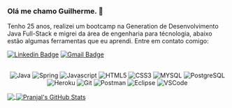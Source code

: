 ### Olá me chamo Guilherme. 👋

Tenho 25 anos, realizei um bootcamp na Generation de Desenvolvimento Java Full-Stack e migrei da área de engenharia para técnologia, abaixo estão algumas ferramentas que eu aprendi. Entre em contato comigo:

[![Linkedin Badge](https://img.shields.io/badge/-guilherme-blue?style=flat-square&logo=Linkedin&logoColor=white&link=https://www.linkedin.com/in/guilherme-mendes-a428481b0/)](https://www.linkedin.com/in/guilherme-mendes-a428481b0/) 
[![Gmail Badge](https://img.shields.io/badge/-guilhermemcdev@gmail.com-c14438?style=flat-square&logo=Gmail&logoColor=white&link=mailto:hello@pranjaljain.tech)](mailto:guilhermemcdev@gmail.com)




<p align = "center"> 
<br>
  <img src="https://img.shields.io/badge/Java-ED8B00?style=for-the-badge&logo=java&logoColor=white" alt="Java" /> 
  <img src="https://img.shields.io/badge/Spring-6DB33F?style=for-the-badge&logo=spring&logoColor=white" alt="Spring" />
  <img src="https://img.shields.io/badge/JavaScript-323330?style=for-the-badge&logo=javascript&logoColor=F7DF1E" alt="Javascript" /> 
  <img src="https://img.shields.io/badge/HTML5-E34F26?style=for-the-badge&logo=html5&logoColor=white" alt="HTML5" />
  <img src="https://img.shields.io/badge/CSS3-1572B6?style=for-the-badge&logo=css3&logoColor=white" alt="CSS3" />
  <img src="https://img.shields.io/badge/MySQL-00000F?style=for-the-badge&logo=mysql&logoColor=white" alt="MYSQL" />
  <img src="https://img.shields.io/badge/PostgreSQL-316192?style=for-the-badge&logo=postgresql&logoColor=white" alt="PostgreSQL" />
  <img src="https://img.shields.io/badge/Heroku-430098?style=for-the-badge&logo=heroku&logoColor=white" alt="Heroku" />
  <img src="https://img.shields.io/badge/Git-F05032?style=for-the-badge&logo=git&logoColor=white" alt="Git" />
  <img src="https://img.shields.io/badge/Postman-FF6C37?style=for-the-badge&logo=Postman&logoColor=white" alt="Postman" />
  <img src="https://img.shields.io/badge/Eclipse-2C2255?style=for-the-badge&logo=eclipse&logoColor=white" alt="Eclipse" />
  <img src="https://img.shields.io/badge/Visual_Studio_Code-0078D4?style=for-the-badge&logo=visual%20studio%20code&logoColor=white" alt="VSCode" />
</p>

<a href="https://github.com/Guilherme-mendesc/Guilherme-mendesc">
  <img align="center" src="https://github-readme-stats.vercel.app/api/top-langs/?username=Guilherme-mendesc&hide=css,hack&title_color=ffffff&text_color=c9cacc&icon_color=2bbc8a&bg_color=1d1f21" />
</a>
<a href="https://github.com/Guilherme-mendesc/Guilherme-mendesc0">
  <img align="center" src="https://github-readme-stats.vercel.app/api?username=Guilherme-mendesc&show_icons=true&line_height=27&count_private=true&&theme=radical" alt="Pranjal's GitHub Stats" />
</a>

<br>



<!--
**Guilherme-mendesc/Guilherme-mendesc** is a ✨ _special_ ✨ repository because its `README.md` (this file) appears on your GitHub profile.

<a href="https://github.com/Guilherme-mendesc/Guilherme-mendesc">
  <img align="center" src="https://github-readme-stats.vercel.app/api/top-langs/?username=Pranjaljain0&hide=css,hack&title_color=ffffff&text_color=c9cacc&icon_color=2bbc8a&bg_color=1d1f21" />
</a>
<a href="https://github.com/Guilherme-mendesc/Guilherme-mendesc0">
  <img align="center" src="https://github-readme-stats.vercel.app/api?username=pranjaljain0&show_icons=true&line_height=27&count_private=true&&theme=radical" alt="Pranjal's GitHub Stats" />
</a>


Here are some ideas to get you started:

- 🔭 I’m currently working on ...
- 🌱 I’m currently learning ...
- 👯 I’m looking to collaborate on ...
- 🤔 I’m looking for help with ...
- 💬 Ask me about ...
- 📫 How to reach me: ...
- 😄 Pronouns: ...
- ⚡ Fun fact: ...
-->
